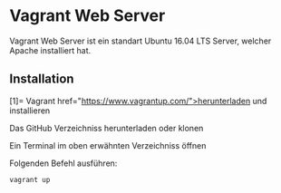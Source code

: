 # Vagrant Web Server
Vagrant Web Server ist ein standart Ubuntu 16.04 LTS Server, welcher Apache installiert hat.
## Installation
[1]=
Vagrant href="https://www.vagrantup.com/">herunterladen</a> und installieren</p>
<p>Das GitHub Verzeichniss herunterladen oder klonen</p>
<p>Ein Terminal im oben erwähnten Verzeichniss öffnen</p>
<p>Folgenden Befehl ausführen:</p>
<pre><code>vagrant up
</code></pre>
 
<!--stackedit_data:
eyJoaXN0b3J5IjpbLTYyNTU2MDU3OF19
-->